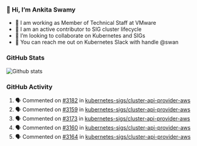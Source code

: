 ### 👋 Hi, I’m Ankita Swamy 

- 💼 I am working as Member of Technical Staff at VMware
- 👀 I am an active contributor to SIG cluster lifecycle 
- 💞️ I’m looking to collaborate on Kubernetes and SIGs
- 💬 You can reach me out on Kubernetes Slack with handle @swan

### GitHub Stats
![Github stats](https://github-readme-stats.vercel.app/api?username=Ankitasw&count_private=true&show_icons=true&theme=tokyonight)

### GitHub Activity 
<!--START_SECTION:activity-->
1. 🗣 Commented on [#3182](https://github.com/kubernetes-sigs/cluster-api-provider-aws/issues/3182) in [kubernetes-sigs/cluster-api-provider-aws](https://github.com/kubernetes-sigs/cluster-api-provider-aws)
2. 🗣 Commented on [#3159](https://github.com/kubernetes-sigs/cluster-api-provider-aws/issues/3159) in [kubernetes-sigs/cluster-api-provider-aws](https://github.com/kubernetes-sigs/cluster-api-provider-aws)
3. 🗣 Commented on [#3173](https://github.com/kubernetes-sigs/cluster-api-provider-aws/issues/3173) in [kubernetes-sigs/cluster-api-provider-aws](https://github.com/kubernetes-sigs/cluster-api-provider-aws)
4. 🗣 Commented on [#3160](https://github.com/kubernetes-sigs/cluster-api-provider-aws/issues/3160) in [kubernetes-sigs/cluster-api-provider-aws](https://github.com/kubernetes-sigs/cluster-api-provider-aws)
5. 🗣 Commented on [#3164](https://github.com/kubernetes-sigs/cluster-api-provider-aws/issues/3164) in [kubernetes-sigs/cluster-api-provider-aws](https://github.com/kubernetes-sigs/cluster-api-provider-aws)
<!--END_SECTION:activity-->
